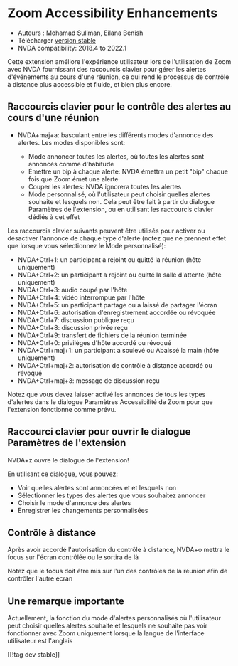 # Zoom Accessibility Enhancements #

* Auteurs : Mohamad Suliman, Eilana Benish
* Télécharger [version stable][1]
* NVDA compatibility: 2018.4 to 2022.1

Cette extension améliore l'expérience utilisateur lors de l'utilisation de
Zoom avec NVDA fournissant des raccourcis clavier pour gérer les alertes
d'événements au cours d'une réunion, ce qui rend le processus de contrôle à
distance plus accessible et fluide, et bien plus encore.

## Raccourcis clavier pour le contrôle des alertes au cours d'une réunion 

* NVDA+maj+a: basculant entre les différents modes d'annonce des
  alertes. Les modes disponibles sont:

    * Mode annoncer toutes les alertes, où toutes les alertes sont annoncés
      comme d'habitude
    * Émettre un bip  à chaque alerte: NVDA émettra un petit "bip" chaque
      fois  que Zoom émet une alerte
    * Couper les alertes: NVDA ignorera toutes les alertes
    * Mode personnalisé, où l'utilisateur peut choisir quelles alertes
      souhaite et lesquels non. Cela peut être fait à partir du dialogue
      Paramètres de l'extension, ou en utilisant les raccourcis clavier
      dédiés à cet effet

Les raccourcis clavier suivants peuvent être utilisés pour activer ou
désactiver l'annonce de chaque type d'alerte (notez que ne prennent effet
que lorsque vous sélectionnez le Mode personnalisé):

* NVDA+Ctrl+1: un participant a rejoint ou quitté la réunion (hôte
  uniquement)
* NVDA+Ctrl+2: un participant a rejoint ou quitté la salle d'attente (hôte
  uniquement)
* NVDA+Ctrl+3: audio coupé par l'hôte
* NVDA+Ctrl+4: vidéo interrompue par l'hôte
* NVDA+Ctrl+5: un participant partage  ou a laissé de partager l'écran
* NVDA+Ctrl+6: autorisation d'enregistrement accordée ou révoquée
* NVDA+Ctrl+7: discussion publique reçu
* NVDA+Ctrl+8: discussion privée reçu
* NVDA+Ctrl+9: transfert de fichiers de la réunion terminée
* NVDA+Ctrl+0: privilèges d'hôte accordé ou révoqué
* NVDA+Ctrl+maj+1: un participant a soulevé  ou Abaissé la main (hôte
  uniquement)
* NVDA+Ctrl+maj+2: autorisation de contrôle à distance accordé ou révoqué
* NVDA+Ctrl+maj+3: message de discussion reçu


Notez que vous devez laisser activé les annonces de tous les types d'alertes
dans le dialogue Paramètres Accessibilité de Zoom pour que l'extension
fonctionne comme prévu.

## Raccourci clavier pour ouvrir le dialogue Paramètres de l'extension 

NVDA+z ouvre le dialogue de l'extension!

En utilisant ce dialogue, vous pouvez:

* Voir quelles alertes sont annoncées et et lesquels non
* Sélectionner les types des alertes que vous souhaitez annoncer
* Choisir le mode d'annonce des alertes
* Enregistrer les changements personnalisées

## Contrôle à distance 

Après avoir accordé l'autorisation du contrôle à distance, NVDA+o mettra le
focus sur l'écran contrôlée ou le sortira de là

Notez que  le focus doit être mis sur l'un des contrôles de la réunion afin
de contrôler l'autre écran

## Une remarque importante

Actuellement, la fonction du mode d'alertes personnalisés où l'utilisateur
peut choisir quelles alertes souhaite et lesquels ne souhaite pas voir
fonctionner avec Zoom uniquement lorsque la langue de l'interface
utilisateur est l'anglais

[[!tag dev stable]]

[1]: https://addons.nvda-project.org/files/get.php?file=zoom
